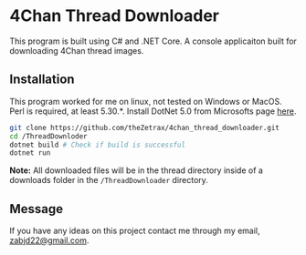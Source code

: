 # 4Chan Thread Downloader

This program is built using C# and .NET Core. A console applicaiton built for downloading 4Chan thread images.

## Installation

This program worked for me on linux, not tested on Windows or MacOS. Perl is required, at least 5.30.*. Install DotNet 5.0 from Microsofts page [here](https://dotnet.microsoft.com/download).

```bash
git clone https://github.com/theZetrax/4chan_thread_downloader.git
cd /ThreadDownloder
dotnet build # Check if build is successful
dotnet run
```

**Note:** All downloaded files will be in the thread directory inside of a downloads folder in the `/ThreadDownloader` directory. 

## Message

If you have any ideas on this project contact me through my email, [zabjd22@gmail.com](mailto:zabjd22@gmail.com).
